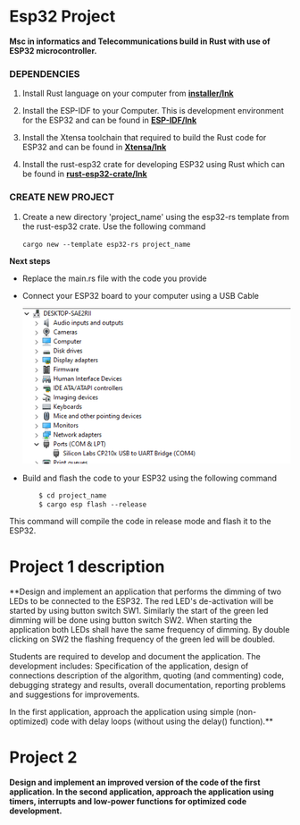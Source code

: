 # Esp32 Project

**Msc in informatics and Telecommunications build in Rust with use of ESP32 microcontroller.**

### DEPENDENCIES

1. Install Rust language on your computer from **[installer/lnk](https://www.rust-lang.org/learn/get-started)**

2. Install the ESP-IDF to your Computer. This is development environment for the ESP32 and can be found in **[ESP-IDF/lnk](https://docs.espressif.com/projects/esp-idf/en/latest/esp32/get-started/index.html)**

3. Install the Xtensa toolchain that required to build the Rust code for ESP32 and can be found in **[Xtensa/lnk](https://docs.espressif.com/projects/esp-idf/en/latest/esp32/get-started/linux-setup.html#install-the-xtensa-toolchain)**

4. Install the rust-esp32 crate for developing ESP32 using Rust which can be found in **[rust-esp32-crate/lnk](https://github.com/thejpster/rust-esp32)**


### CREATE NEW PROJECT

1. Create a new  directory 'project_name' using the esp32-rs template from the rust-esp32 crate. Use the following command

    `cargo new --template esp32-rs project_name`

**Next steps**

* Replace the main.rs file with the code you provide
* Connect your ESP32 board to your computer using a USB Cable
    
    ![fig_win_11_esp](./src/Readme/device_manager_windows_11.png)

* Build and flash the code to your ESP32 using the following command

    ```
        $ cd project_name
        $ cargo esp flash --release
    ```

This command will compile the code in release mode and flash it to the ESP32.


# Project 1 description

**Design and implement an application that performs the dimming of two LEDs to be connected to the ESP32. The red LED's de-activation will be started by using button switch SW1. Similarly the start of the green led dimming will be done using button switch SW2. When starting the application both LEDs shall have the same frequency of dimming. By double clicking on SW2 the flashing frequency of the green led will be doubled. 

Students are required to develop and document the application. The development includes: Specification of the application, design of connections description of the algorithm, quoting (and commenting) code, debugging strategy and results, overall documentation, reporting problems and suggestions for improvements. 

In the first application, approach the application using simple (non-optimized) code with delay loops (without using the delay() function).**

# Project 2

**Design and implement an improved version of the code of the first application. In the second application, approach the application using timers, interrupts and low-power functions for optimized code development.**



